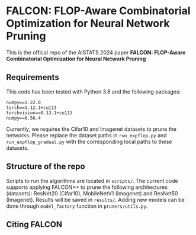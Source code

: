# FALCON: FLOP-Aware Combinatorial Optimization for Neural Network Pruning

This is the offical repo of the AISTATS 2024 paper **FALCON: FLOP-Aware Combinatorial Optimization for Neural Network Pruning**

## Requirements
This code has been tested with Python 3.8 and the following packages:
```
numpy==1.22.0
torch==1.12.1+cu113
torchvision==0.13.1+cu113
numpy==0.56.4
```

Currently, we requires the Cifar10 and Imagenet datasets to prune the networks. Please replace the dataset paths in `run_expflop.py` and `run_expflop_gradual.py` with the corresponding local paths to these datasets.

## Structure of the repo
Scripts to run the algorithms are located in `scripts/`. The current code supports applying FALCON++ to prune the following architectures (datasets):  ResNet20 (Cifar10), MobileNetV1 (Imagenet) and ResNet50 (Imagenet). Results will be saved in `results/`. Adding new models can be done through `model_factory` function in `pruners/utils.py`. 


## Citing FALCON

